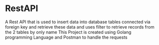 # RestAPI
A Rest API that is used to insert data into database tables connected via foreign key and retrieve these data and uses filter to retrieve records from the 2 tables by only name
This Project is created using Golang programming Language and Postman to handle the requests
